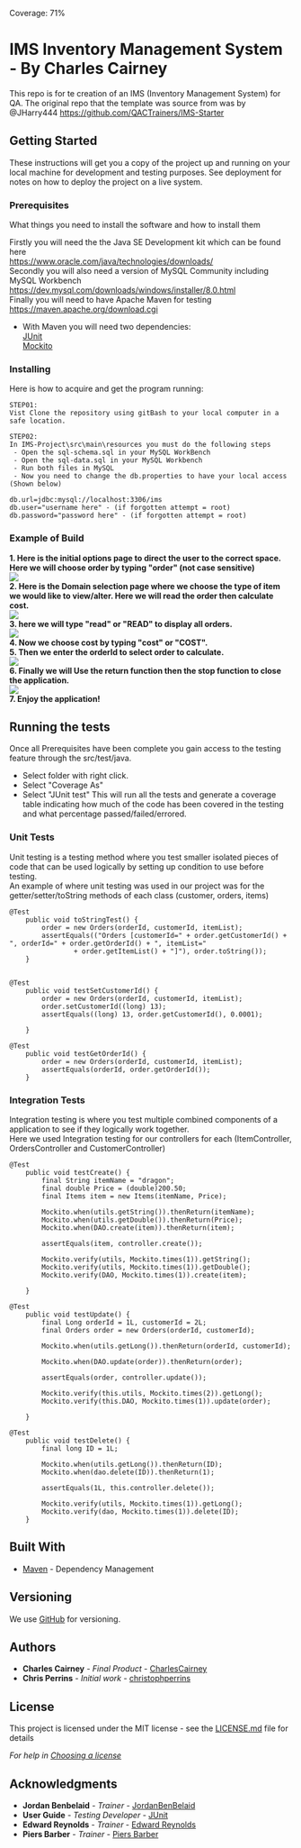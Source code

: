 Coverage: 71%
# IMS Inventory Management System - By Charles Cairney

This repo is for te creation of an IMS (Inventory Management System) for QA.
The original repo that the template was source from was by @JHarry444 https://github.com/QACTrainers/IMS-Starter

## Getting Started

These instructions will get you a copy of the project up and running on your local machine for development and testing purposes. See deployment for notes on how to deploy the project on a live system.

### Prerequisites

What things you need to install the software and how to install them

Firstly you will need the the Java SE Development kit which can be found here  <br>https://www.oracle.com/java/technologies/downloads/ <br>
Secondly you will also need a version of MySQL Community including MySQL Workbench  <br>https://dev.mysql.com/downloads/windows/installer/8.0.html <br>
Finally you will need to have Apache Maven for testing  <br>https://maven.apache.org/download.cgi <br>
 - With Maven you will need two dependencies:  <br>
         [JUnit](https://mvnrepository.com/artifact/junit/junit) <br>
        [Mockito](https://mvnrepository.com/artifact/org.mockito/mockito-core) <br>

### Installing

Here is how to acquire and get the program running: <br>
```
STEP01:
Vist Clone the repository using gitBash to your local computer in a safe location.
```
```
STEP02:
In IMS-Project\src\main\resources you must do the following steps
 - Open the sql-schema.sql in your MySQL WorkBench
 - Open the sql-data.sql in your MySQL Workbench
 - Run both files in MySQL 
 - Now you need to change the db.properties to have your local access (Shown below)

db.url=jdbc:mysql://localhost:3306/ims
db.user="username here" - (if forgotten attempt = root)
db.password="password here" - (if forgotten attempt = root)
```
### Example of Build

<b>1. Here is the initial options page to direct the user to the correct space. Here we will choose order by typing "order" (not case sensitive)</b><br>
<img src=https://i.imgur.com/u7XVQd5.png/><br>
<b>2. Here is the Domain selection page where we choose the type of item we would like to view/alter. Here we will read the order then calculate cost.</b><br>
<img src=https://i.imgur.com/yhFLKkZ.png/><br>
<b>3. here we will type "read" or "READ" to display all orders.</b><br>
<img src=https://i.imgur.com/jjbg6GD.png/><br>
<b>4. Now we choose cost by typing "cost" or "COST".</b><br>
<b>5. Then we enter the orderId to select order to calculate.</b><br>
<img src=https://i.imgur.com/UtnLZyl.png/><br>
<b>6. Finally we will Use the return function then the stop function to close the application.</b><br>
<img src=https://i.imgur.com/LzuOEpv.png/><br>
<b>7. Enjoy the application!</b>



## Running the tests

Once all Prerequisites have been complete you gain access to the testing feature through the src/test/java.<br>
- Select folder with right click.
- Select "Coverage As"
- Select "JUnit test"
This will run all the tests and generate a coverage table indicating how much of the code has been covered in the testing and what percentage passed/failed/errored.

### Unit Tests 

Unit testing is a testing method where you test smaller isolated pieces of code that can be used logically by setting up condition to use before testing.<br>
An example of where unit testing was used in our project was for the getter/setter/toString methods of each class (customer, orders, items)<br>

```
@Test
	public void toStringTest() {
		order = new Orders(orderId, customerId, itemList);
		assertEquals(("Orders [customerId=" + order.getCustomerId() + ", orderId=" + order.getOrderId() + ", itemList="
				+ order.getItemList() + "]"), order.toString());
	}
  
```
```
@Test
	public void testSetCustomerId() {
		order = new Orders(orderId, customerId, itemList);
		order.setCustomerId((long) 13);
		assertEquals((long) 13, order.getCustomerId(), 0.0001);

	}
```
```
@Test
	public void testGetOrderId() {
		order = new Orders(orderId, customerId, itemList);
		assertEquals(orderId, order.getOrderId());
	}
```



### Integration Tests 
Integration testing is where you test multiple combined components of a application to see if they logically work together.<br>
Here we used Integration testing for our controllers for each (ItemController, OrdersController and CustomerController)<br>

```
@Test
	public void testCreate() {
		final String itemName = "dragon";
		final double Price = (double)200.50;
		final Items item = new Items(itemName, Price);

		Mockito.when(utils.getString()).thenReturn(itemName);
		Mockito.when(utils.getDouble()).thenReturn(Price);
		Mockito.when(DAO.create(item)).thenReturn(item);

		assertEquals(item, controller.create());

		Mockito.verify(utils, Mockito.times(1)).getString();
		Mockito.verify(utils, Mockito.times(1)).getDouble();
		Mockito.verify(DAO, Mockito.times(1)).create(item);

	}
```
```
@Test
	public void testUpdate() {
		final Long orderId = 1L, customerId = 2L;
		final Orders order = new Orders(orderId, customerId);

		Mockito.when(utils.getLong()).thenReturn(orderId, customerId);
		
		Mockito.when(DAO.update(order)).thenReturn(order);
		
		assertEquals(order, controller.update());
		
		Mockito.verify(this.utils, Mockito.times(2)).getLong();
		Mockito.verify(this.DAO, Mockito.times(1)).update(order);
		
	}
```
```
@Test
	public void testDelete() {
		final long ID = 1L;

		Mockito.when(utils.getLong()).thenReturn(ID);
		Mockito.when(dao.delete(ID)).thenReturn(1);

		assertEquals(1L, this.controller.delete());

		Mockito.verify(utils, Mockito.times(1)).getLong();
		Mockito.verify(dao, Mockito.times(1)).delete(ID);
	}
```

## Built With

* [Maven](https://maven.apache.org/) - Dependency Management

## Versioning

We use [GitHub](https://github.com/) for versioning.

## Authors

* **Charles Cairney** - *Final Product* - [CharlesCairney](https://github.com/CSCairney)
* **Chris Perrins** - *Initial work* - [christophperrins](https://github.com/christophperrins)

## License

This project is licensed under the MIT license - see the [LICENSE.md](LICENSE.md) file for details 

*For help in [Choosing a license](https://choosealicense.com/)*

## Acknowledgments

* **Jordan Benbelaid** - *Trainer* - [JordanBenBelaid](https://github.com/jordanbenbelaid)
* **User Guide** - *Testing Developer* - [JUnit](https://junit.org/junit5/docs/current/user-guide/#running-tests)
* **Edward Reynolds** - *Trainer* - [Edward Reynolds](https://github.com/Edrz-96)
* **Piers Barber** - *Trainer* - [Piers Barber](https://github.com/PCMBarber)
